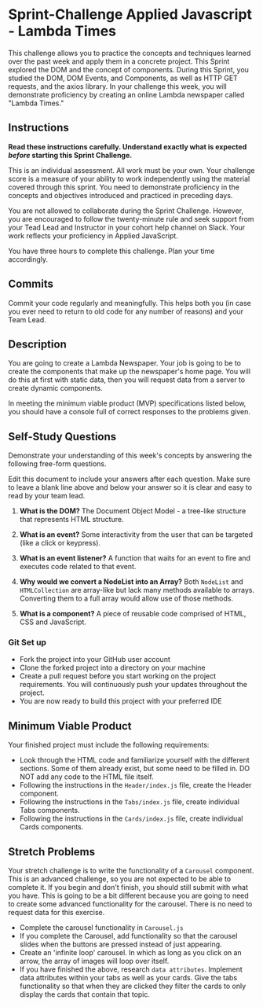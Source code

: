 # Sprint-Challenge Applied Javascript - Lambda Times

This challenge allows you to practice the concepts and techniques learned over the past week and apply them in a concrete project. This Sprint explored the DOM and the concept of components. During this Sprint, you studied the DOM, DOM Events, and Components, as well as HTTP GET requests, and the axios library. In your challenge this week, you will demonstrate proficiency by creating an online Lambda newspaper called "Lambda Times."

## Instructions

**Read these instructions carefully. Understand exactly what is expected _before_ starting this Sprint Challenge.**

This is an individual assessment. All work must be your own. Your challenge score is a measure of your ability to work independently using the material covered through this sprint. You need to demonstrate proficiency in the concepts and objectives introduced and practiced in preceding days.

You are not allowed to collaborate during the Sprint Challenge. However, you are encouraged to follow the twenty-minute rule and seek support from your Tead Lead and Instructor in your cohort help channel on Slack. Your work reflects your proficiency in Applied JavaScript.

You have three hours to complete this challenge. Plan your time accordingly.

## Commits

Commit your code regularly and meaningfully. This helps both you (in case you ever need to return to old code for any number of reasons) and your Team Lead.

## Description

You are going to create a Lambda Newspaper. Your job is going to be to create the components that make up the newspaper's home page. You will do this at first with static data, then you will request data from a server to create dynamic components.

In meeting the minimum viable product (MVP) specifications listed below, you should have a console full of correct responses to the problems given.

## Self-Study Questions

Demonstrate your understanding of this week's concepts by answering the following free-form questions.

Edit this document to include your answers after each question. Make sure to leave a blank line above and below your answer so it is clear and easy to read by your team lead.

1. **What is the DOM?** The Document Object Model - a tree-like structure that represents HTML structure.

2. **What is an event?** Some interactivity from the user that can be targeted (like a click or keypress).

3. **What is an event listener?** A function that waits for an event to fire and executes code related to that event.

4. **Why would we convert a NodeList into an Array?** Both `NodeList` and `HTMLCollection` are array-like but lack many methods available to arrays. Converting them to a full array would allow use of those methods.

5. **What is a component?** A piece of reusable code comprised of HTML, CSS and JavaScript.

### Git Set up

* Fork the project into your GitHub user account
* Clone the forked project into a directory on your machine
* Create a pull request before you start working on the project requirements.  You will continuously push your updates throughout the project.
* You are now ready to build this project with your preferred IDE

## Minimum Viable Product

Your finished project must include the following requirements:

* Look through the HTML code and familiarize yourself with the different sections. Some of them already exist, but some need to be filled in. DO NOT add any code to the HTML file itself.
* Following the instructions in the `Header/index.js` file, create the Header component.
* Following the instructions in the `Tabs/index.js` file, create individual Tabs components.
* Following the instructions in the `Cards/index.js` file, create individual Cards components.

## Stretch Problems

Your stretch challenge is to write the functionality of a `Carousel` component. This is an advanced challenge, so you are not expected to be able to complete it. If you begin and don't finish, you should still submit with what you have. This is going to be a bit different because you are going to need to create some advanced functionality for the carousel. There is no need to request data for this exercise.

* Complete the carousel functionality in `Carousel.js`
* If you complete the Carousel, add functionality so that the carousel slides when the buttons are pressed instead of just appearing.
* Create an 'infinite loop' carousel. In which as long as you click on an arrow, the array of images will loop over itself.
* If you have finished the above, research `data attributes`. Implement data attributes within your tabs as well as your cards. Give the tabs functionality so that when they are clicked they filter the cards to only display the cards that contain that topic.
